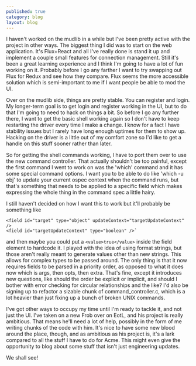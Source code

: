 ```yaml
---
published: true
category: blog
layout: blog
---
```


I haven't worked on the mudlib in a while but I've been pretty active with the project in other ways. The biggest thing I did was to start on the web application. It's Flux+React and all I've really done is stand it up and implement a couple small features for connection management. Still it's been a great learning experience and I think I'm going to have a lot of fun working on it. Probably before I go any farther I want to try swapping out Flux for Redux and see how they compare. Flux seems the more accessible solution which is semi-important to me if I want people be able to mod the UI.

<!-- more -->

Over on the mudlib side, things are pretty stable. You can register and login. My longer-term goal is to get login and register working in the UI, but to do that I'm going to need to hack on things a bit. So before I go any further there, I want to get the basic shell working again so I don't have to keep restarting the driver every time I make a change. I know for a fact I have stability issues but I rarely have long enough uptimes for them to show up. Hacking on the driver is a little out of my comfort zone so I'd like to get a handle on this stuff sooner rather than later.

So for getting the shell commands working, I have to port them over to use the new command controller. That actually shouldn't be too painful, except the first command I went to work on was the 'which' command and it has some special command options. I want you to be able to do like 'which -u obj' to update your current ospec context when the command runs, but that's something that needs to be applied to a specific field which makes expressing the whole thing in the command spec a little hairy.

I still haven't decided on how I want this to work but it'll probably be something like 

```
<field id="target" type="object" updateContext="targetUpdateContext" />
<field id="targetUpdateContext" type="boolean" />`
```

and then maybe you could put a `<value>true</value>` inside the field element to hardcode it. I played with the idea of using format strings, but those aren't really meant to generate values other than new strings. This allows for complex types to be passed around. The only thing is that it now requires fields to be parsed in a priority order, as opposed to what it does now which is args, then opts, then extra. That's fine, except it introduces new  questions, like should the order be explicit or implicit, and should I bother with error checking for circular relationships and the like? I'd also be signing up to refactor a sizable chunk of command_controller.c, which is a lot heavier than just fixing up a bunch of broken UNIX commands.

I've got other ways to occupy my time until I'm ready to tackle it, and not just the UI. I've taken on a new Frob over on EotL, and his project is really ambitious. That means he'll need a lot of help, possibly in the form of me writing chunks of the code with him. It's nice to have some new blood around the place, though, and as ambitious as his project is, it's a lark compared to all the stuff I have to do for Acme. This might even give the opportunity to blog about some stuff that isn't just engineering updates.

We shall see!
